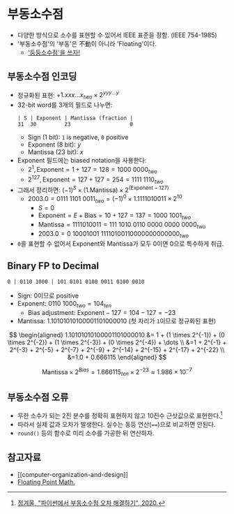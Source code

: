 # 부동소수점

* 다양한 방식으로 소수를 표현할 수 있어서 IEEE 표준을 정함. (IEEE 754-1985)
* '부동소수점'의 '부동'은 不動이 아니라 'Floating'이다.
  * ['둥둥소수점'을 쓰자!](https://twitter.com/search?q=%EB%91%A5%EB%91%A5%EC%86%8C%EC%88%98%EC%A0%90)

## 부동소수점 인코딩

* 정규화된 표현: $+1.xxx \dots x_{two} \times 2^{yyy \dots y}$
* 32-bit word를 3개의 필드로 나누면:
  ```
  | S | Exponent | Mantissa (fraction |
  31  30         23                   0
  ```
  * Sign (1 bit): `1` is negative, `0` positive
  * Exponent (8 bit): $y$
  * Mantissa (23 bit): $x$
* Exponent 필드에는 biased notation을 사용한다:
  * $2^1, \text{Exponent} = 1 + 127 = 128 = 1000 \ 0000_{two}$
  * $2^{127}, \text{Exponent} = 127 + 127 = 254 = 1111 \ 1110_{two}$
* 그래서 정리하면: $(-1)^S \times (1.\text{Mantissa}) \times 2^{(\text{Exponent} - 127)}$
  * $2003.0 = 0111 \ 1101 \ 0011_{two} = (-1)^0 \times 1.1111010011 \times 2^10$
    * $S = 0$
    * $\text{Exponent} = E + \text{Bias} = 10 + 127 = 137 = 1000 \ 1001_{two}$
    * $\text{Mantissa} = 1111010011 = 111 \ 1010 \ 0110 \ 0000 \ 0000 \ 0000_{two}$
    * $2003.0 = 0 \ 10001001 \ 11110100110000000000000_{two}$
* `0`을 표현할 수 없어서 Exponent와 Mantissa가 모두 0이면 0으로 특수하게 취급.

## Binary FP to Decimal

```
0 | 0110 1000 | 101 0101 0100 0011 0100 0010
```

* Sign: $0$이므로 positive
* Exponent: $0110 \ 1000_{two} = 104_{ten}$
  * Bias adjustment: $\text{Exponent} - 127 = 104 - 127 = -23$
* Mantissa: $1.10101010100001101000010$ (첫 자리가 `1`이므로 정규화된 표현)

$$
\begin{aligned}
1.10101010100001101000010 &= 1 + (1 \times 2^{-1}) + (0 \times 2^{-2}) + (1 \times 2^{-3}) + (0 \times 2^{-4}) + \dots \\
&=1 + 2^{-1} + 2^{-3} + 2^{-5} + 2^{-7} + 2^{-9} + 2^{-14} + 2^{-15} + 2^{-17} + 2^{-22} \\
&=1.0 + 0.666115
\end{aligned}
$$

$$
\text{Mantissa} \times 2^{Bias} = 1.666115_{ten} \times 2^{-23} \approx 1.986 \times 10^{-7}
$$

## 부동소수점 오류

* 무한 소수가 되는 2진 분수를 정확히 표현하지 않고 10진수 근삿값으로 표현한다.[^winterjung]
* 따라서 실제 값과 오차가 발생한다. 실수는 동등 연산(`==`)으로 비교하면 안된다.
* `round()` 등의 함수로 미리 소수를 가공한 뒤 연산하자.

## 참고자료

* [[computer-organization-and-design]]
* [Floating Point Math.](https://0.30000000000000004.com/)

[^winterjung]: [정겨울, "파이썬에서 부동소수점 오차 해결하기", 2020.](https://blog.winterjung.dev/2020/01/06/floating-point-in-python)
